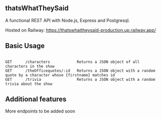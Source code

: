 ## thatsWhatTheySaid


A functional REST API with Node.js, Express and Postgresql.


Hosted on Railway: https://thatswhattheysaid-production.up.railway.app/


## Basic Usage
```

GET      /characters            Returns a JSON object of all characters in the show
GET      /theOfficequotes/:id   Returns a JSON object with a random quote by a character whose {firstname} matches id 
GET      /trivia                Returns a JSON object with a random trivia about the show

```

## Additional features

More endpoints to be added soon
